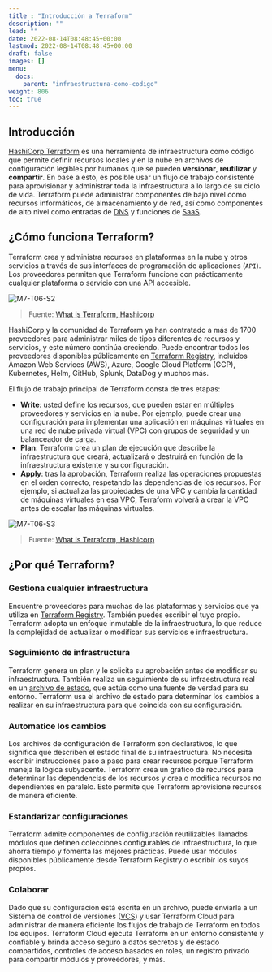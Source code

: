 ```yaml
---
title : "Introducción a Terraform"
description: ""
lead: ""
date: 2022-08-14T08:48:45+00:00
lastmod: 2022-08-14T08:48:45+00:00
draft: false
images: []
menu:
  docs:
    parent: "infraestructura-como-codigo"
weight: 806
toc: true
---
```


## Introducción

[HashiCorp Terraform][Terraform] es una herramienta de infraestructura como código que permite definir recursos locales y en la nube en archivos de configuración legibles por humanos que se pueden **versionar**, **reutilizar** y **compartir**. En base a esto, es posible usar un flujo de trabajo consistente para aprovisionar y administrar toda la infraestructura a lo largo de su ciclo de vida. Terraform puede administrar componentes de bajo nivel como recursos informáticos, de almacenamiento y de red, así como componentes de alto nivel como entradas de [DNS] y funciones de [SaaS].

## ¿Cómo funciona Terraform?

Terraform crea y administra recursos en plataformas en la nube y otros servicios a través de sus interfaces de programación de aplicaciones (`API`). Los proveedores permiten que Terraform funcione con prácticamente cualquier plataforma o servicio con una API accesible.

![M7-T06-S2](images/M7-T06-S2.png)

> Fuente: [What is Terraform, Hashicorp](https://www.terraform.io/intro#what-is-terraform)

HashiCorp y la comunidad de Terraform ya han contratado a más de 1700 proveedores para administrar miles de tipos diferentes de recursos y servicios, y este número continúa creciendo. Puede encontrar todos los proveedores disponibles públicamente en [Terraform Registry], incluidos Amazon Web Services (AWS), Azure, Google Cloud Platform (GCP), Kubernetes, Helm, GitHub, Splunk, DataDog y muchos más.

El flujo de trabajo principal de Terraform consta de tres etapas:

- **Write**: usted define los recursos, que pueden estar en múltiples proveedores y servicios en la nube. Por ejemplo, puede crear una configuración para implementar una aplicación en máquinas virtuales en una red de nube privada virtual (VPC) con grupos de seguridad y un balanceador de carga.
- **Plan**: Terraform crea un plan de ejecución que describe la infraestructura que creará, actualizará o destruirá en función de la infraestructura existente y su configuración.
- **Apply**: tras la aprobación, Terraform realiza las operaciones propuestas en el orden correcto, respetando las dependencias de los recursos. Por ejemplo, si actualiza las propiedades de una VPC y cambia la cantidad de máquinas virtuales en esa VPC, Terraform volverá a crear la VPC antes de escalar las máquinas virtuales.

![M7-T06-S3](images/M7-T06-S3.png)

> Fuente: [What is Terraform, Hashicorp](https://www.terraform.io/intro#what-is-terraform)

## ¿Por qué Terraform?

### Gestiona cualquier infraestructura

Encuentre proveedores para muchas de las plataformas y servicios que ya utiliza en [Terraform Registry]. También puedes escribir el tuyo propio. Terraform adopta un enfoque inmutable de la infraestructura, lo que reduce la complejidad de actualizar o modificar sus servicios e infraestructura.

### Seguimiento de infrastructura

Terraform genera un plan y le solicita su aprobación antes de modificar su infraestructura. También realiza un seguimiento de su infraestructura real en un [archivo de estado][Terraform State], que actúa como una fuente de verdad para su entorno. Terraform usa el archivo de estado para determinar los cambios a realizar en su infraestructura para que coincida con su configuración.

### Automatice los cambios

Los archivos de configuración de Terraform son declarativos, lo que significa que describen el estado final de su infraestructura. No necesita escribir instrucciones paso a paso para crear recursos porque Terraform maneja la lógica subyacente. Terraform crea un gráfico de recursos para determinar las dependencias de los recursos y crea o modifica recursos no dependientes en paralelo. Esto permite que Terraform aprovisione recursos de manera eficiente.

### Estandarizar configuraciones

Terraform admite componentes de configuración reutilizables llamados módulos que definen colecciones configurables de infraestructura, lo que ahorra tiempo y fomenta las mejores prácticas. Puede usar módulos disponibles públicamente desde Terraform Registry o escribir los suyos propios.

### Colaborar

Dado que su configuración está escrita en un archivo, puede enviarla a un Sistema de control de versiones ([VCS]) y usar Terraform Cloud para administrar de manera eficiente los flujos de trabajo de Terraform en todos los equipos. Terraform Cloud ejecuta Terraform en un entorno consistente y confiable y brinda acceso seguro a datos secretos y de estado compartidos, controles de acceso basados en roles, un registro privado para compartir módulos y proveedores, y más.

<!-- Referencias -->
[Terraform]: ./../referencias/enlaces#terraform
[Terraform Registry]: ./../referencias/enlaces#terraform-registry
[DNS]: ./../referencias/enlaces#dns
[SaaS]: ./../referencias/enlaces#software-as-a-service-saas
[Terraform State]: ./../referencias/enlaces#terraform-state
[VCS]: ./../referencias/enlaces#version-control-software
